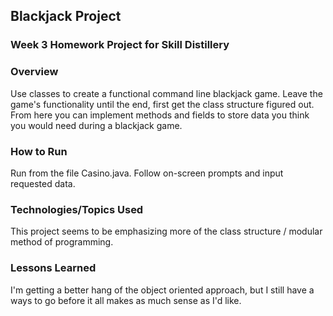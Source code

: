 ## Blackjack Project

### Week 3 Homework Project for Skill Distillery

### Overview
Use classes to create a functional command line blackjack game. Leave the game's functionality until the end, first get the class structure figured out. From here you can implement methods and fields to store data you think you would need during a blackjack game.

### How to Run
Run from the file Casino.java. Follow on-screen prompts and input requested data.

### Technologies/Topics Used
This project seems to be emphasizing more of the class structure / modular method of programming. 

### Lessons Learned
I'm getting a better hang of the object oriented approach, but I still have a ways to go before it all makes as much sense as I'd like.
